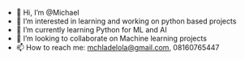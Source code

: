 - 👋 Hi, I’m @Michael
- 👀 I’m interested in learning and working on python based projects
- 🌱 I’m currently learning Python for ML and AI
- 💞️ I’m looking to collaborate on Machine learning projects
- 📫 How to reach me: mchladelola@gmail.com, 08160765447

<!---
Zion-El/Zion-El is a ✨ special ✨ repository because its `README.md` (this file) appears on your GitHub profile.
You can click the Preview link to take a look at your changes.
--->

